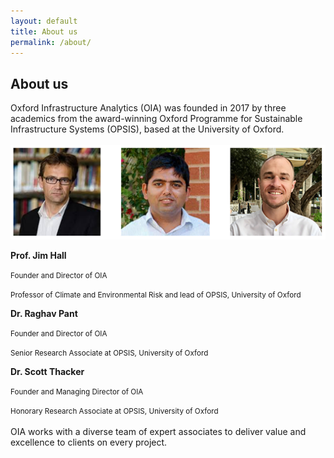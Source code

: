 ```yaml
---
layout: default
title: About us
permalink: /about/
---
```


## About us

Oxford Infrastructure Analytics (OIA) was founded in 2017 by three academics
from the award-winning Oxford Programme for Sustainable Infrastructure
Systems (OPSIS), based at the University of Oxford.
<br>
<br>
<img src="/assets/img/directors.png" alt="OIA Directors">

<b>Prof. Jim Hall</b>

<small>
Founder and Director of OIA

Professor of Climate and Environmental Risk and lead of OPSIS, University of Oxford </small>

<b>Dr. Raghav Pant</b>

<small>
Founder and Director of OIA

Senior Research Associate at OPSIS, University of Oxford</small>

<b>Dr. Scott Thacker</b>

<small>
Founder and Managing Director of OIA

Honorary Research Associate at OPSIS, University of Oxford</small>
<br>
<br>
OIA works with a diverse team of expert associates to deliver value and excellence to clients on every project.
